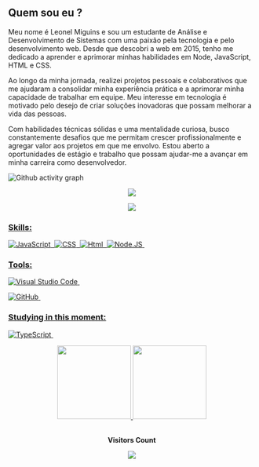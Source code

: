 ## Quem sou eu ?

Meu nome é Leonel Miguins e sou um estudante de Análise e Desenvolvimento de Sistemas com uma paixão pela tecnologia e pelo desenvolvimento web. Desde que descobri a web em 2015, tenho me dedicado a aprender e aprimorar minhas habilidades em Node, JavaScript, HTML e CSS.

Ao longo da minha jornada, realizei projetos pessoais e colaborativos que me ajudaram a consolidar minha experiência prática e a aprimorar minha capacidade de trabalhar em equipe. Meu interesse em tecnologia é motivado pelo desejo de criar soluções inovadoras que possam melhorar a vida das pessoas.

Com habilidades técnicas sólidas e uma mentalidade curiosa, busco constantemente desafios que me permitam crescer profissionalmente e agregar valor aos projetos em que me envolvo. Estou aberto a oportunidades de estágio e trabalho que possam ajudar-me a avançar em minha carreira como desenvolvedor.

![Github activity graph](https://github-readme-activity-graph.cyclic.app/graph?username=leonelmiguins&theme=gotham)


<p align="center">
  <img src="https://github-profile-trophy.vercel.app/?username=leonelmiguins&theme=dracula&row=2&no-bg=false&column=3&margin-w=15&margin-h=15" />
</p>

<div align="center">  
<a href="https://www.facebook.com/leomiguins/" target="_blank"><img src="https://img.shields.io/badge/-Facebook-%23E4405F?style=for-the-badge&logo=facebook&logoColor=white"</a>
</div>
  

### Skills:
![JavaScript](https://img.shields.io/badge/-JavaScript-0D1117?style=for-the-badge&logo=javascript&labelColor=0D1117&textColor=0D1117)&nbsp;
![CSS](https://img.shields.io/badge/-CSS-0D1117?style=for-the-badge&logo=CSS3&logoColor=1572B6&labelColor=0D1117)&nbsp;
![Html](https://img.shields.io/badge/-Html-0D1117?style=for-the-badge&logo=HTML5&logoColor=F25B14&labelColor=0D1117)&nbsp;
![Node.JS](https://img.shields.io/badge/-Node.JS-0D1117?style=for-the-badge&logo=node.js&labelColor=0D1117&textColor=0D1117)&nbsp;

### Tools:
![Visual Studio Code](https://img.shields.io/badge/-Visual%20Studio%20Code-0D1117?style=for-the-badge&logo=visual-studio-code&logoColor=007ACC&labelColor=0D1117)&nbsp;
<!-- ![Git](https://img.shields.io/badge/-Git-0D1117?style=for-the-badge&logo=git&labelColor=0D1117)&nbsp; -->
![GitHub](https://img.shields.io/badge/-GitHub-0D1117?style=for-the-badge&logo=github&labelColor=0D1117)&nbsp;

  
### Studying in this moment:
![TypeScript](https://img.shields.io/badge/-TypeScript-0D1117?style=for-the-badge&logo=TypeScript&labelColor=0D1117&textColor=0D1117)&nbsp;

<div align="center">
  <a href="https://github.com/yure07">
    <img height="150em" src="https://github-readme-stats.vercel.app/api?username=leonelmiguins&count_private=true&include_all_commits=true&show_icons=true&theme=dracula&hide_border=false&show_owner=true"/>
    <img height="150em" src="https://github-readme-stats.vercel.app/api/top-langs/?username=leonelmiguins&theme=dracula&hide_border=false&&layout=compact"/>
  </a>
</div>

<div align="center">
<br><p align="centre"><b>Visitors Count</b></p>  
<p align="center"><img align="center" src="https://profile-counter.glitch.me/{leonelmiguins}/count.svg" /></p> 
<br></div>

